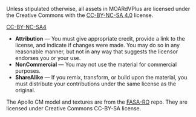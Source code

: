 Unless stipulated otherwise, all assets in MOARdVPlus are licensed under the Creative Commons with the [CC-BY-NC-SA 4.0](https://creativecommons.org/licenses/by-nc-sa/4.0/) license.

[CC-BY-NC-SA4](https://i.creativecommons.org/l/by-nc-sa/4.0/88x31.png)

* **Attribution** — You must give appropriate credit, provide a link to the license, and indicate if changes were made. You may do so in any reasonable manner, but not in any way that suggests the licensor endorses you or your use.
* **NonCommercial** — You may not use the material for commercial purposes.
* **ShareAlike** — If you remix, transform, or build upon the material, you must distribute your contributions under the same license as the original.

The Apollo CM model and textures are from the [FASA-RO](https://github.com/KSP-RO/FASA-RO) repo.  They are licensed under Creative Commons CC-BY-SA license.
